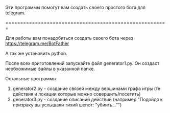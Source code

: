 Эти программы помогут вам создать своего простого бота для telegram.

=======================================================

Для работы вам понадобиться создать своего бота через https://telegram.me/BotFather

А так же установить python.

После всех приготовлений запускайте файл generator1.py.
Он создаст необхожимые файлы в указанной папке.

Остальные программы:
1. generator2.py - создание связей между вершинами графа игры (те действия и локации которые можно совершить/посетить)
2. generator3.py - создание описаний действий (например "Подойдя к призраку вы услышали тихий шепот: "убиить..."")
